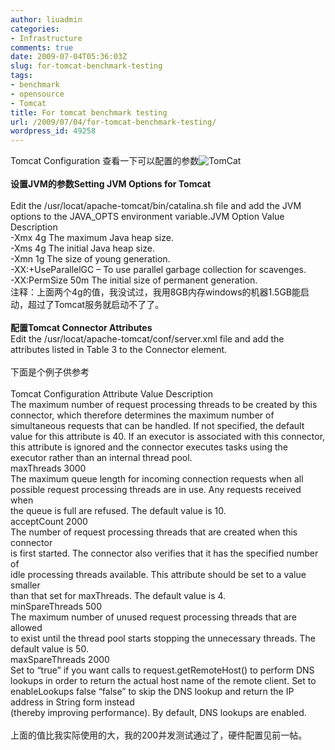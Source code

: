 ```yaml
---
author: liuadmin
categories:
- Infrastructure
comments: true
date: 2009-07-04T05:36:03Z
slug: for-tomcat-benchmark-testing
tags:
- benchmark
- opensource
- Tomcat
title: For tomcat benchmark testing
url: /2009/07/04/for-tomcat-benchmark-testing/
wordpress_id: 49258
---
```


Tomcat Configuration  查看一下可以配置的参数![TomCat](http://tech.tomarea.com/wp-content/uploads/2009/02/tomcat-300x261.jpg)<br /><br />**设置JVM的参数Setting JVM Options for Tomcat**<br /><br />Edit the /usr/locat/apache-tomcat/bin/catalina.sh file and add the JVM options to the JAVA_OPTS environment variable.JVM Option Value Description<br />-Xmx 4g The maximum Java heap size.<br />-Xms 4g The initial Java heap size.<br />-Xmn 1g The size of young generation.<br />-XX:+UseParallelGC – To use parallel garbage collection for scavenges.<br />-XX:PermSize 50m The initial size of permanent generation.<br />注释：上面两个4g的值，我没试过，我用8GB内存windows的机器1.5GB能启动，超过了Tomcat服务就启动不了了。<br /><br />**配置Tomcat Connector Attributes**<br />Edit the /usr/locat/apache-tomcat/conf/server.xml file and add the attributes listed in Table 3 to the Connector element.<br /><br />下面是个例子供参考<br /><Connector port="8080" protocol="HTTP/1.1" maxThreads="3000" acceptCount="200" /><br />Tomcat Configuration Attribute Value Description<br />The maximum number of request processing threads to be created by this connector, which therefore determines the maximum number of simultaneous requests that can be handled. If not specified, the default value for this attribute is 40. If an executor is associated with this connector, this attribute is ignored and the connector executes tasks using the executor rather than an internal thread pool.<br />maxThreads 3000<br />The maximum queue length for incoming connection requests when all<br />possible request processing threads are in use. Any requests received when<br />the queue is full are refused. The default value is 10.<br />acceptCount 2000<br />The number of request processing threads that are created when this connector<br />is first started. The connector also verifies that it has the specified number of<br />idle processing threads available. This attribute should be set to a value smaller<br />than that set for maxThreads. The default value is 4.<br />minSpareThreads 500<br />The maximum number of unused request processing threads that are allowed<br />to exist until the thread pool starts stopping the unnecessary threads. The<br />default value is 50.<br />maxSpareThreads 2000<br />Set to “true” if you want calls to request.getRemoteHost() to perform DNS<br />lookups in order to return the actual host name of the remote client. Set to<br />enableLookups false “false” to skip the DNS lookup and return the IP address in String form instead<br />(thereby improving performance). By default, DNS lookups are enabled.<br /><br />上面的值比我实际使用的大，我的200并发测试通过了，硬件配置见前一帖。
